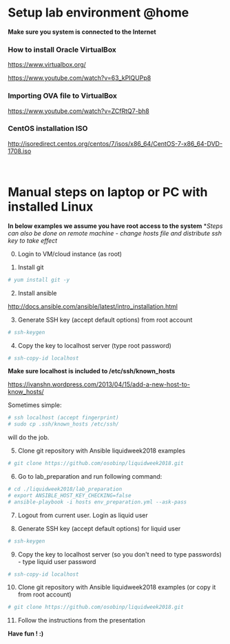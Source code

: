 # Setup lab environment @home

**Make sure you system is connected to the Internet**

### How to install Oracle VirtualBox

https://www.virtualbox.org/

https://www.youtube.com/watch?v=63_kPIQUPp8

### Importing OVA file to VirtualBox

https://www.youtube.com/watch?v=ZCfRtQ7-bh8

### CentOS installation ISO

http://isoredirect.centos.org/centos/7/isos/x86_64/CentOS-7-x86_64-DVD-1708.iso

<br>

# Manual steps on laptop or PC with installed Linux

**In below examples we assume you have root access to the system**
**Steps can also be done on remote machine - change hosts file and distribute ssh key to take effect*

0. Login to VM/cloud instance (as root)

1. Install git

```bash
# yum install git -y
```

2. Install ansible

http://docs.ansible.com/ansible/latest/intro_installation.html


3. Generate SSH key (accept default options) from root account

```bash
# ssh-keygen
```

4. Copy the key to localhost server (type root password)

```bash
# ssh-copy-id localhost
```

**Make sure localhost is included to /etc/ssh/known_hosts**

https://ivanshn.wordpress.com/2013/04/15/add-a-new-host-to-know_hosts/

Sometimes simple:

```bash
# ssh localhost (accept fingerprint)
# sudo cp .ssh/known_hosts /etc/ssh/
```

will do the job.

5. Clone git repository with Ansible liquidweek2018 examples

```bash
# git clone https://github.com/osobinp/liquidweek2018.git
```

6. Go to lab_preparation and run following command:

```bash
# cd ./liquidweek2018/lab_preparation
# export ANSIBLE_HOST_KEY_CHECKING=false
# ansible-playbook -i hosts env_preparation.yml --ask-pass
```

7. Logout from current user. Login as liquid user

8. Generate SSH key (accept default options) for liquid user

```bash
# ssh-keygen
```

9. Copy the key to localhost server (so you don't need to type passwords) - type liquid user password

```bash
# ssh-copy-id localhost
```

10. Clone git repository with Ansible liquidweek2018 examples (or copy it from root account)

```bash
# git clone https://github.com/osobinp/liquidweek2018.git
```

11. Follow the instructions from the presentation

**Have fun ! :)**
